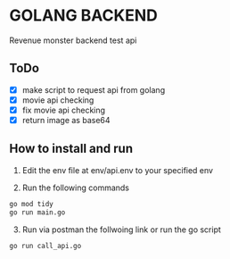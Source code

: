 # GOLANG BACKEND
Revenue monster backend test api

## ToDo
- [x] make script to request api from golang
- [x] movie api checking
- [x] fix movie api checking
- [x] return image as base64

## How to install and run
1. Edit the env file at env/api.env to your specified env

2. Run the following commands
```bash
go mod tidy
go run main.go
```

3. Run via postman the follwoing link or run the go script
```bash
go run call_api.go
```